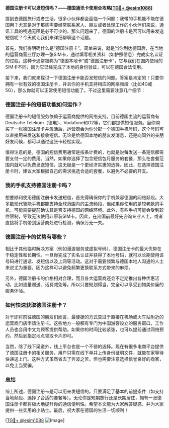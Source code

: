 **德国注册卡可以发短信吗？——德国通讯卡使用全攻略[[TG💪+ @esim1088](https://t.me/s/esim1088)]**

提到去德国旅行或者生活，很多小伙伴都会面临一个问题：我带的手机能不能在德国用？尤其是对于那些需要经常联系家人、朋友或者处理工作的小伙伴们来说，通讯工具的畅通无阻是必不可少的。那么问题来了，德国的注册卡是否可以用来发送短信呢？今天就让我们来详细聊聊这个话题。

首先，我们得明确什么是“德国注册卡”。简单来说，就是当你到达德国后，在当地的运营商营业厅办理一张SIM卡，通过填写相关资料（如护照信息）完成实名认证的过程。这种卡通常被称为“德国本地卡”或“德国注册卡”，它与我们在国内使用的SIM卡不同，因为它已经完成了本地的身份验证，可以在德国合法使用。

接下来，我们就来探讨一下德国注册卡能否发短信的问题。答案是肯定的！只要你拥有一张有效的德国注册卡，并且你的手机支持相应的网络频段（比如4G或5G），那么你就可以正常使用短信功能了。不过这里需要注意几个细节：

### 德国注册卡的短信功能如何运作？

德国注册卡的短信服务依赖于运营商提供的网络支持。目前德国主流的运营商有Deutsche Telekom（德电）、Vodafone和O2等，它们都提供短信服务。当你购买了一张德国注册卡并激活后，运营商会为你分配一个德国手机号码，这个号码可以直接用来发送和接收短信。无论是给德国本地的朋友发消息，还是向国外的亲朋好友问候，都可以通过这张卡轻松实现。

值得注意的是，德国的短信费用通常是按条计费的，也就是说每发送一条短信都需要支付一定的费用。当然，如果你选择了包含短信包月服务的套餐，那么在套餐范围内就可以免费发送短信，这无疑是一个更经济实惠的选择。因此，在选择德国注册卡时，建议大家根据自己的需求挑选合适的套餐，以避免不必要的开支。

### 我的手机支持德国注册卡吗？

想要顺利使用德国注册卡发送短信，首先得确保你的手机兼容德国的网络频段。大多数现代智能手机都能支持全球范围内的主流频段，但如果你使用的是较老款的手机，可能需要提前确认其是否支持德国的网络环境。此外，有些手机可能会受到软件限制，导致无法使用非原装SIM卡。因此，在出国前最好先咨询专业人士，或者直接将手机带到运营商处进行检测，确保万无一失。

### 德国注册卡的优势有哪些？

相比于其他临时解决方案（例如漫游服务或虚拟号码），德国注册卡的最大优势在于稳定性和长期性。一旦你完成了实名认证并获得了本地号码，就可以长期使用该号码进行通话、发短信以及上网等活动。这对于需要频繁与德国本地人沟通的人士来说尤为重要，因为这样可以避免频繁更换联系方式带来的麻烦。

另外，德国注册卡的价格相对合理，而且各大运营商还会不定期推出各种优惠活动，比如流量赠送、话费减免等。所以只要规划得当，完全可以享受到物美价廉的服务体验。

### 如何快速获取德国注册卡？

对于即将前往德国的朋友们而言，最便捷的方式莫过于直接在机场或火车站附近的运营商门店申请注册卡。这些地方一般都有专门为中国游客设立的服务窗口，工作人员也会用中文为顾客提供帮助。如果你的时间比较紧张，也可以提前通过网络预约，然后到指定地点领取卡片即可。

当然，除了线下渠道外，线上平台也是一个不错的选择。现在有很多电商平台提供了德国注册卡的相关服务，用户只需在线下单并上传身份证明文件，就能在家等待快递送上门。这种方式虽然省去了奔波之苦，但也需要注意选择信誉良好的商家，以免上当受骗。

### 总结

综上所述，德国注册卡是可以用来发短信的，只要满足了基本的前提条件（如支持当地频段、选择了合适的套餐等）。无论你是短期旅行还是长期居住，拥有一张德国注册卡都将极大地提升你的通信便利性。希望本文能为大家解答疑惑，并为大家提供一些实用的小贴士。最后，祝大家在德国的生活一切顺利！

[[TG💪+ @esim1088](https://t.me/s/esim1088) ![Image](https://i.postimg.cc/4NQfJmqS/Snipaste-2025-05-13-00-14-12.png)]
